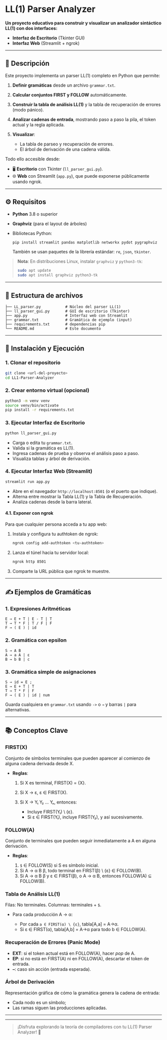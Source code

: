 # LL(1) Parser Analyzer

**Un proyecto educativo para construir y visualizar un analizador sintáctico LL(1) con dos interfaces:**

* **Interfaz de Escritorio** (Tkinter GUI)
* **Interfaz Web** (Streamlit + ngrok)

---

## 📖 Descripción

Este proyecto implementa un parser LL(1) completo en Python que permite:

1. **Definir gramáticas** desde un archivo `grammar.txt`.
2. **Calcular conjuntos FIRST y FOLLOW** automáticamente.
3. **Construir la tabla de análisis LL(1)** y la tabla de recuperación de errores (modo pánico).
4. **Analizar cadenas de entrada**, mostrando paso a paso la pila, el token actual y la regla aplicada.
5. **Visualizar**:

   * La tabla de parseo y recuperación de errores.
   * El árbol de derivación de una cadena válida.

Todo ello accesible desde:

* 🖥️ **Escritorio** con Tkinter (`ll_parser_gui.py`).
* 🌐 **Web** con Streamlit (`app.py`), que puede exponerse públicamente usando ngrok.

---

## ⚙️ Requisitos

* **Python** 3.8 o superior
* **Graphviz** (para el layout de árboles)
* Bibliotecas Python:

  ```bash
  pip install streamlit pandas matplotlib networkx pydot pygraphviz
  ```

  También se usan paquetes de la librería estándar: `re`, `json`, `tkinter`.

> **Nota**: En distribuciones Linux, instalar `graphviz` y `python3-tk`:
>
> ```bash
> sudo apt update
> sudo apt install graphviz python3-tk
> ```

---

## 📂 Estructura de archivos

```text
├── LL_parser.py           # Núcleo del parser LL(1)
├── ll_parser_gui.py       # GUI de escritorio (Tkinter)
├── app.py                 # Interfaz web con Streamlit
├── grammar.txt            # Gramática de ejemplo (input)
├── requirements.txt       # dependencias pip
└── README.md              # Este documento
```

---

## 🚀 Instalación y Ejecución

### 1. Clonar el repositorio

```bash
git clone <url-del-proyecto>
cd LL1-Parser-Analyzer
```

### 2. Crear entorno virtual (opcional)

```bash
python3 -m venv venv
source venv/bin/activate
pip install -r requirements.txt
```

### 3. Ejecutar Interfaz de Escritorio

```bash
python ll_parser_gui.py
```

* Carga o edita tu `grammar.txt`.
* Valida si la gramática es LL(1).
* Ingresa cadenas de prueba y observa el análisis paso a paso.
* Visualiza tablas y árbol de derivación.

### 4. Ejecutar Interfaz Web (Streamlit)

```bash
streamlit run app.py
```

* Abre en el navegador `http://localhost:8501` (o el puerto que indique).
* Alterna entre mostrar la Tabla LL(1) y la Tabla de Recuperación.
* Analiza cadenas desde la barra lateral.

#### 4.1. Exponer con ngrok

Para que cualquier persona acceda a tu app web:

1. Instala y configura tu authtoken de ngrok:

   ```bash
   ngrok config add-authtoken <tu-authtoken>
   ```
2. Lanza el túnel hacia tu servidor local:

   ```bash
   ngrok http 8501
   ```
3. Comparte la URL pública que ngrok te muestre.

---

## ✍️ Ejemplos de Gramáticas

### 1. Expresiones Aritméticas

```bnf
E → E + T | E - T | T
T → T * F | T / F | F
F → ( E ) | id
```

### 2. Gramática con epsilon

```bnf
S → A B
A → a A | ε
B → b B | c
```

### 3. Gramática simple de asignaciones

```bnf
S → id = E ;
E → E + T | T
T → T * F | F
F → ( E ) | id | num
```

Guarda cualquiera en `grammar.txt` usando `->` o `→` y barras `|` para alternativas.

---

## 📚 Conceptos Clave

### FIRST(X)

Conjunto de símbolos terminales que pueden aparecer al comienzo de alguna cadena derivada desde X.

* **Reglas**:

  1. Si X es terminal, FIRST(X) = {X}.
  2. Si X → ε, ε ∈ FIRST(X).
  3. Si X → Y₁ Y₂ … Yₙ, entonces:

     * Incluye FIRST(Y₁) \ {ε}.
     * Si ε ∈ FIRST(Y₁), incluye FIRST(Y₂), y así sucesivamente.

### FOLLOW(A)

Conjunto de terminales que pueden seguir inmediatamente a A en alguna derivación.

* **Reglas**:

  1. `$` ∈ FOLLOW(S) si S es símbolo inicial.
  2. Si A → α B β, todo terminal en FIRST(β) \ {ε} ∈ FOLLOW(B).
  3. Si A → α B β y ε ∈ FIRST(β), o A → α B, entonces FOLLOW(A) ⊆ FOLLOW(B).

### Tabla de Análisis LL(1)

Filas: No terminales. Columnas: terminales + `$`.

* Para cada producción A → α:

  * Por cada `a ∈ FIRST(α) \ {ε}`, tabla\[A,a] = A→α.
  * Si ε ∈ FIRST(α), tabla\[A,b] = A→α para todo b ∈ FOLLOW(A).

### Recuperación de Errores (Panic Mode)

* **EXT**: si el token actual está en FOLLOW(A), hacer *pop* de A.
* **EP**: si no está en FIRST(A) ni en FOLLOW(A), descartar el token de entrada.
* **–**: caso sin acción (entrada esperada).

### Árbol de Derivación

Representación gráfica de cómo la gramática genera la cadena de entrada:

* Cada nodo es un símbolo;
* Las ramas siguen las producciones aplicadas.

---
---

> ¡Disfruta explorando la teoría de compiladores con tu LL(1) Parser Analyzer! 🚀
